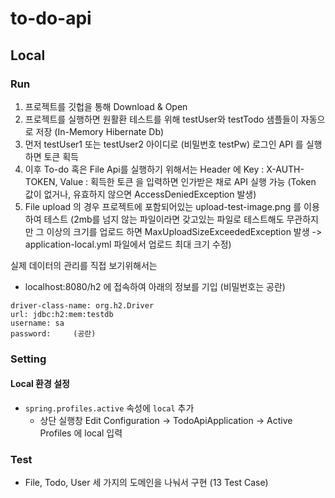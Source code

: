 # to-do-api

## Local

### Run

1. 프로젝트를 깃헙을 통해 Download & Open
2. 프로젝트를 실행하면 원활환 테스트를 위해 testUser와 testTodo 샘플들이 자동으로 저장 (In-Memory Hibernate Db) 
3. 먼저 testUser1 또는 testUser2 아이디로 (비밀번호 testPw) 로그인 API 를 실행하면 토큰 획득
4. 이후 To-do 혹은 File Api를 실행하기 위해서는 Header 에 Key : X-AUTH-TOKEN, Value : 획득한 토큰 을 입력하면 인가받은 채로 API 실행 가능 
(Token 값이 없거나, 유효하지 않으면 AccessDeniedException 발생)
5. File upload 의 경우 프로젝트에 포함되어있는 upload-test-image.png 를 이용하여 테스트 
(2mb를 넘지 않는 파일이라면 갖고있는 파일로 테스트해도 무관하지만 그 이상의 크기를 업로드 하면 MaxUploadSizeExceededException 발생 -> application-local.yml 파일에서 업로드 최대 크기 수정)

실제 데이터의 관리를 직접 보기위해서는

- localhost:8080/h2 에 접속하여 아래의 정보를 기입 (비밀번호는 공란)

```
driver-class-name: org.h2.Driver
url: jdbc:h2:mem:testdb
username: sa
password:     (공란)
```

### Setting

#### Local 환경 설정
- `spring.profiles.active` 속성에 `local` 추가
  - 상단 실행창 Edit Configuration -> TodoApiApplication -> Active Profiles 에 local 입력

### Test
- File, Todo, User 세 가지의 도메인을 나눠서 구현 (13 Test Case)
